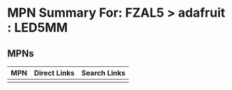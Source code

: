 



# MPN Summary For: FZAL5 > adafruit : LED5MM

## MPNs
  

|MPN|Direct Links|Search Links|
| :--- | :--- | :--- |
||||
